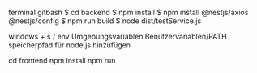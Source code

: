 terminal gitbash
$ cd backend
$ npm install
$ npm install @nestjs/axios @nestjs/config
$ npm run build
$ node dist/testService.js

windows + s / env
Umgebungsvariablen
Benutzervariablen/PATH
speicherpfad für node.js hinzufügen



cd frontend 
npm install
npm run
